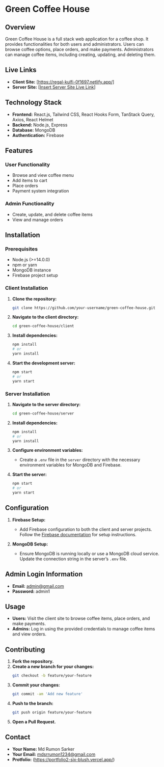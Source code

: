 # Green Coffee House

## Overview

Green Coffee House is a full stack web application for a coffee shop. It provides functionalities for both users and administrators. Users can browse coffee options, place orders, and make payments. Administrators can manage coffee items, including creating, updating, and deleting them.

## Live Links

- **Client Site:** [https://regal-kulfi-0f1697.netlify.app/]
- **Server Site:** [[Insert Server Site Live Link](https://github.com/Rumon-Sarker/coffee-house-server)]

## Technology Stack

- **Frontend:** React.js, Tailwind CSS, React Hooks Form, TanStack Query, Axios, React Helmet
- **Backend:** Node.js, Express
- **Database:** MongoDB
- **Authentication:** Firebase

## Features

### User Functionality

- Browse and view coffee menu
- Add items to cart
- Place orders
- Payment system integration

### Admin Functionality

- Create, update, and delete coffee items
- View and manage orders

## Installation

### Prerequisites

- Node.js (>=14.0.0)
- npm or yarn
- MongoDB instance
- Firebase project setup

### Client Installation

1. **Clone the repository:**
    ```bash
    git clone https://github.com/your-username/green-coffee-house.git
    ```
2. **Navigate to the client directory:**
    ```bash
    cd green-coffee-house/client
    ```
3. **Install dependencies:**
    ```bash
    npm install
    # or
    yarn install
    ```
4. **Start the development server:**
    ```bash
    npm start
    # or
    yarn start
    ```

### Server Installation

1. **Navigate to the server directory:**
    ```bash
    cd green-coffee-house/server
    ```
2. **Install dependencies:**
    ```bash
    npm install
    # or
    yarn install
    ```
3. **Configure environment variables:**
   - Create a `.env` file in the `server` directory with the necessary environment variables for MongoDB and Firebase.

4. **Start the server:**
    ```bash
    npm start
    # or
    yarn start
    ```

## Configuration

1. **Firebase Setup:**
   - Add Firebase configuration to both the client and server projects. Follow the [Firebase documentation](https://firebase.google.com/docs/web/setup) for setup instructions.

2. **MongoDB Setup:**
   - Ensure MongoDB is running locally or use a MongoDB cloud service. Update the connection string in the server’s `.env` file.

## Admin Login Information

- **Email:** admin@gmail.com
- **Password:** admin1

## Usage

- **Users:** Visit the client site to browse coffee items, place orders, and make payments.
- **Admins:** Log in using the provided credentials to manage coffee items and view orders.

## Contributing

1. **Fork the repository.**
2. **Create a new branch for your changes:**
    ```bash
    git checkout -b feature/your-feature
    ```
3. **Commit your changes:**
    ```bash
    git commit -am 'Add new feature'
    ```
4. **Push to the branch:**
    ```bash
    git push origin feature/your-feature
    ```
5. **Open a Pull Request.**


## Contact

- **Your Name:** Md Rumon Sarker
- **Your Email:** mdsrrumon1234@gmail.com
- **Protfolio:** (https://portfolio2-six-blush.vercel.app/)
